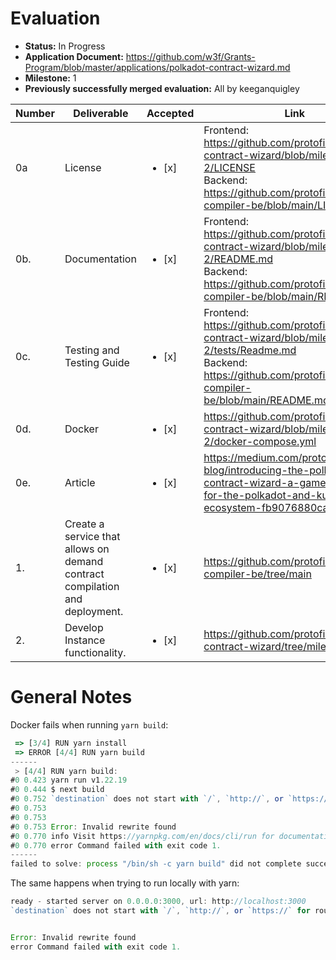 # Evaluation

- **Status:** In Progress
- **Application Document:** https://github.com/w3f/Grants-Program/blob/master/applications/polkadot-contract-wizard.md
- **Milestone:** 1
- **Previously successfully merged evaluation:** All by keeganquigley

| Number | Deliverable | Accepted | Link | Notes |
| ------------- | ------------- | ------------- | ------------- | ------------- |
| 0a    | License | <ul><li>[x] </li></ul> | <div><div>Frontend: https://github.com/protofire/polkadot-contract-wizard/blob/milestone-2/LICENSE</div><div>Backend: https://github.com/protofire/ink-compiler-be/blob/main/LICENSE</div></div> |  |
| 0b.    | Documentation | <ul><li>[x] </li></ul> | <div><div>Frontend: https://github.com/protofire/polkadot-contract-wizard/blob/milestone-2/README.md</div><div> Backend: https://github.com/protofire/ink-compiler-be/blob/main/README.md</div></div>  |  |
| 0c.    | Testing and Testing Guide | <ul><li>[x] </li></ul> | <div><div>Frontend: https://github.com/protofire/polkadot-contract-wizard/blob/milestone-2/tests/Readme.md</div><div> Backend: https://github.com/protofire/ink-compiler-be/blob/main/README.md#testing</div></div>  |  |
| 0d.    | Docker | <ul><li>[x] </li></ul> | https://github.com/protofire/polkadot-contract-wizard/blob/milestone-2/docker-compose.yml |  |
| 0e. | Article | <ul><li>[x] </li></ul> | https://medium.com/protofire-blog/introducing-the-polkadot-contract-wizard-a-game-changer-for-the-polkadot-and-kusama-ecosystem-fb9076880ca7 |  |
| 1. | Create a service that allows on demand contract compilation and deployment. | <ul><li>[x] </li></ul> | https://github.com/protofire/ink-compiler-be/tree/main |  |
| 2. | Develop Instance functionality. | <ul><li>[x] </li></ul> | https://github.com/protofire/polkadot-contract-wizard/tree/milestone-2 |  |

# General Notes

Docker fails when running `yarn build`:
```js
 => [3/4] RUN yarn install                                                                                          119.1s
 => ERROR [4/4] RUN yarn build                                                                                        0.8s
------
 > [4/4] RUN yarn build:
#0 0.423 yarn run v1.22.19
#0 0.444 $ next build
#0 0.752 `destination` does not start with `/`, `http://`, or `https://` for route {"source":"/api/:path*","destination":"undefined/:path*"}
#0 0.753
#0 0.753
#0 0.753 Error: Invalid rewrite found
#0 0.770 info Visit https://yarnpkg.com/en/docs/cli/run for documentation about this command.
#0 0.770 error Command failed with exit code 1.
------
failed to solve: process "/bin/sh -c yarn build" did not complete successfully: exit code: 1
```
The same happens when trying to run locally with yarn:
```js
ready - started server on 0.0.0.0:3000, url: http://localhost:3000
`destination` does not start with `/`, `http://`, or `https://` for route {"source":"/api/:path*","destination":"undefined/:path*"}


Error: Invalid rewrite found
error Command failed with exit code 1.
```
